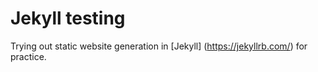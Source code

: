 # Jekyll testing

Trying out static website generation in [Jekyll] (https://jekyllrb.com/) for practice.


